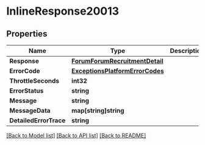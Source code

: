 # InlineResponse20013

## Properties
Name | Type | Description | Notes
------------ | ------------- | ------------- | -------------
**Response** | [**ForumForumRecruitmentDetail**](Forum.ForumRecruitmentDetail.md) |  | [optional] 
**ErrorCode** | [**ExceptionsPlatformErrorCodes**](Exceptions.PlatformErrorCodes.md) |  | [optional] 
**ThrottleSeconds** | **int32** |  | [optional] 
**ErrorStatus** | **string** |  | [optional] 
**Message** | **string** |  | [optional] 
**MessageData** | **map[string]string** |  | [optional] 
**DetailedErrorTrace** | **string** |  | [optional] 

[[Back to Model list]](../README.md#documentation-for-models) [[Back to API list]](../README.md#documentation-for-api-endpoints) [[Back to README]](../README.md)


